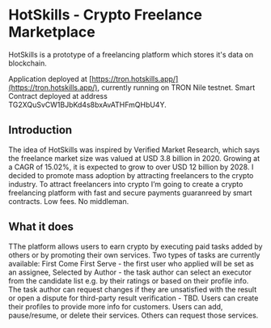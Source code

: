 # HotSkills - Crypto Freelance Marketplace
HotSkills is a prototype of a freelancing platform which stores it's data on blockchain.

Application deployed at [https://tron.hotskills.app/](https://tron.hotskills.app/), currently running on TRON Nile testnet.
Smart Contract deployed at address TG2XQuSvCW1BJbKd4s8bxAvATHFmQHbU4Y.

## Introduction
The idea of HotSkills was inspired by Verified Market Research, which says the freelance market size was valued at USD 3.8 billion in 2020. Growing at a CAGR of 15.02%, it is expected to grow to over USD 12 billion by 2028. I decided to promote mass adoption by attracting freelancers to the crypto industry. To attract freelancers into crypto I’m going to create a crypto freelancing platform with fast and secure payments guaranreed by smart contracts. Low fees. No middleman.

## What it does
TThe platform allows users to earn crypto by executing paid tasks added by others or by promoting their own services. Two types of tasks are currently available: First Come First Serve - the first user who applied will be set as an assignee, Selected by Author - the task author can select an executor from the candidate list e.g. by their ratings or based on their profile info. The task author can request changes if they are unsatisfied with the result or open a dispute for third-party result verification - TBD. Users can create their profiles to provide more info for customers. Users can add, pause/resume, or delete their services. Others can request those services.